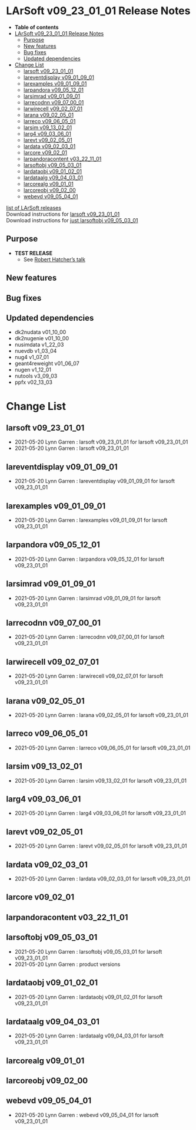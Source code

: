 LArSoft v09\_23\_01\_01 Release Notes
=============================================================================

-   **Table of contents**
-   [LArSoft v09\_23\_01\_01 Release Notes](#LArSoft-v09_23_01_01-Release-Notes)
    -   [Purpose](#Purpose)
    -   [New features](#New-features)
    -   [Bug fixes](#Bug-fixes)
    -   [Updated dependencies](#Updated-dependencies)
-   [Change List](#Change-List)
    -   [larsoft v09\_23\_01\_01](#larsoft-v09_23_01_01)
    -   [lareventdisplay v09\_01\_09\_01](#lareventdisplay-v09_01_09_01)
    -   [larexamples v09\_01\_09\_01](#larexamples-v09_01_09_01)
    -   [larpandora v09\_05\_12\_01](#larpandora-v09_05_12_01)
    -   [larsimrad v09\_01\_09\_01](#larsimrad-v09_01_09_01)
    -   [larrecodnn v09\_07\_00\_01](#larrecodnn-v09_07_00_01)
    -   [larwirecell v09\_02\_07\_01](#larwirecell-v09_02_07_01)
    -   [larana v09\_02\_05\_01](#larana-v09_02_05_01)
    -   [larreco v09\_06\_05\_01](#larreco-v09_06_05_01)
    -   [larsim v09\_13\_02\_01](#larsim-v09_13_02_01)
    -   [larg4 v09\_03\_06\_01](#larg4-v09_03_06_01)
    -   [larevt v09\_02\_05\_01](#larevt-v09_02_05_01)
    -   [lardata v09\_02\_03\_01](#lardata-v09_02_03_01)
    -   [larcore v09\_02\_01](#larcore-v09_02_01)
    -   [larpandoracontent v03\_22\_11\_01](#larpandoracontent-v03_22_11_01)
    -   [larsoftobj v09\_05\_03\_01](#larsoftobj-v09_05_03_01)
    -   [lardataobj v09\_01\_02\_01](#lardataobj-v09_01_02_01)
    -   [lardataalg v09\_04\_03\_01](#lardataalg-v09_04_03_01)
    -   [larcorealg v09\_01\_01](#larcorealg-v09_01_01)
    -   [larcoreobj v09\_02\_00](#larcoreobj-v09_02_00)
    -   [webevd v09\_05\_04\_01](#webevd-v09_05_04_01)

[list of LArSoft releases](LArSoft_release_list)\
Download instructions for [larsoft v09\_23\_01\_01](http://scisoft.fnal.gov/scisoft/bundles/larsoft/v09_23_01_01/larsoft-v09_23_01_01.html)\
Download instructions for [just larsoftobj v09\_05\_03\_01](http://scisoft.fnal.gov/scisoft/bundles/larsoftobj/v09_05_03_01/larsoftobj-v09_05_03_01.html)

Purpose
--------------------

-   **TEST RELEASE**
    -   See [Robert Hatcher’s talk](https://indico.fnal.gov/event/49181/contributions/215615/attachments/143090/180968/GENIE_v3_02_00_preparation.pdf)

New features
------------------------------

Bug fixes
------------------------

Updated dependencies
----------------------------------------------

-   dk2nudata v01\_10\_00
-   dk2nugenie v01\_10\_00
-   nusimdata v1\_22\_03
-   nuevdb v1\_03\_04
-   nug4 v1\_07\_01
-   geant4reweight v01\_06\_07
-   nugen v1\_12\_01
-   nutools v3\_09\_03
-   ppfx v02\_13\_03

Change List
============================

larsoft v09\_23\_01\_01
-------------------------------------------------

-   2021-05-20 Lynn Garren : larsoft v09\_23\_01\_01 for larsoft v09\_23\_01\_01
-   2021-05-20 Lynn Garren : larsoft v09\_23\_01\_01

lareventdisplay v09\_01\_09\_01
-----------------------------------------------------------------

-   2021-05-20 Lynn Garren : lareventdisplay v09\_01\_09\_01 for larsoft v09\_23\_01\_01

larexamples v09\_01\_09\_01
---------------------------------------------------------

-   2021-05-20 Lynn Garren : larexamples v09\_01\_09\_01 for larsoft v09\_23\_01\_01

larpandora v09\_05\_12\_01
-------------------------------------------------------

-   2021-05-20 Lynn Garren : larpandora v09\_05\_12\_01 for larsoft v09\_23\_01\_01

larsimrad v09\_01\_09\_01
-----------------------------------------------------

-   2021-05-20 Lynn Garren : larsimrad v09\_01\_09\_01 for larsoft v09\_23\_01\_01

larrecodnn v09\_07\_00\_01
-------------------------------------------------------

-   2021-05-20 Lynn Garren : larrecodnn v09\_07\_00\_01 for larsoft v09\_23\_01\_01

larwirecell v09\_02\_07\_01
---------------------------------------------------------

-   2021-05-20 Lynn Garren : larwirecell v09\_02\_07\_01 for larsoft v09\_23\_01\_01

larana v09\_02\_05\_01
-----------------------------------------------

-   2021-05-20 Lynn Garren : larana v09\_02\_05\_01 for larsoft v09\_23\_01\_01

larreco v09\_06\_05\_01
-------------------------------------------------

-   2021-05-20 Lynn Garren : larreco v09\_06\_05\_01 for larsoft v09\_23\_01\_01

larsim v09\_13\_02\_01
-----------------------------------------------

-   2021-05-20 Lynn Garren : larsim v09\_13\_02\_01 for larsoft v09\_23\_01\_01

larg4 v09\_03\_06\_01
---------------------------------------------

-   2021-05-20 Lynn Garren : larg4 v09\_03\_06\_01 for larsoft v09\_23\_01\_01

larevt v09\_02\_05\_01
-----------------------------------------------

-   2021-05-20 Lynn Garren : larevt v09\_02\_05\_01 for larsoft v09\_23\_01\_01

lardata v09\_02\_03\_01
-------------------------------------------------

-   2021-05-20 Lynn Garren : lardata v09\_02\_03\_01 for larsoft v09\_23\_01\_01

larcore v09\_02\_01
------------------------------------------

larpandoracontent v03\_22\_11\_01
---------------------------------------------------------------------

larsoftobj v09\_05\_03\_01
-------------------------------------------------------

-   2021-05-20 Lynn Garren : larsoftobj v09\_05\_03\_01 for larsoft v09\_23\_01\_01
-   2021-05-20 Lynn Garren : product versions

lardataobj v09\_01\_02\_01
-------------------------------------------------------

-   2021-05-20 Lynn Garren : lardataobj v09\_01\_02\_01 for larsoft v09\_23\_01\_01

lardataalg v09\_04\_03\_01
-------------------------------------------------------

-   2021-05-20 Lynn Garren : lardataalg v09\_04\_03\_01 for larsoft v09\_23\_01\_01

larcorealg v09\_01\_01
------------------------------------------------

larcoreobj v09\_02\_00
------------------------------------------------

webevd v09\_05\_04\_01
-----------------------------------------------

-   2021-05-20 Lynn Garren : webevd v09\_05\_04\_01 for larsoft v09\_23\_01\_01
